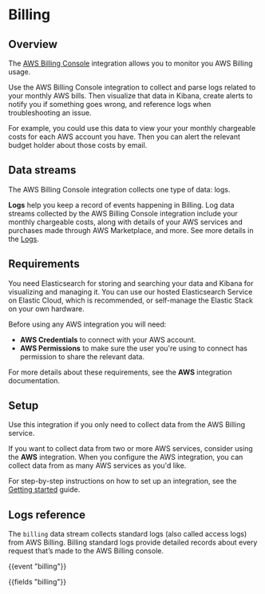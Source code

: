 # Billing

## Overview

The [AWS Billing Console](https://aws.amazon.com/aws-cost-management/aws-billing/) integration allows you to monitor you AWS Billing usage.

Use the AWS Billing Console integration to collect and parse logs related to your monthly AWS bills. Then visualize that data in Kibana, create alerts to notify you if something goes wrong, and reference logs when troubleshooting an issue.

For example, you could use this data to view your your monthly chargeable costs for each AWS account you have. Then you can alert the relevant budget holder about those costs by email.

## Data streams

The AWS Billing Console integration collects one type of data: logs.

**Logs** help you keep a record of events happening in Billing.
Log data streams collected by the AWS Billing Console integration include your monthly chargeable costs, along with details of your AWS services and purchases made through AWS Marketplace, and more. See more details in the [Logs](#logs-reference).

## Requirements

You need Elasticsearch for storing and searching your data and Kibana for visualizing and managing it.
You can use our hosted Elasticsearch Service on Elastic Cloud, which is recommended, or self-manage the Elastic Stack on your own hardware.

 Before using any AWS integration you will need:

 * **AWS Credentials** to connect with your AWS account.
 * **AWS Permissions** to make sure the user you're using to connect has permission to share the relevant data.

 For more details about these requirements, see the **AWS** integration documentation.

## Setup

Use this integration if you only need to collect data from the AWS Billing service.

If you want to collect data from two or more AWS services, consider using the **AWS** integration. When you configure the AWS integration, you can collect data from as many AWS services as you'd like.

For step-by-step instructions on how to set up an integration, see the
[Getting started](https://www.elastic.co/guide/en/welcome-to-elastic/current/getting-started-observability.html) guide.

## Logs reference

The `billing` data stream collects standard logs (also called access logs) from AWS Billing. Billing standard logs provide detailed records about every request that’s made to the AWS Billing console.

{{event "billing"}}

{{fields "billing"}}
